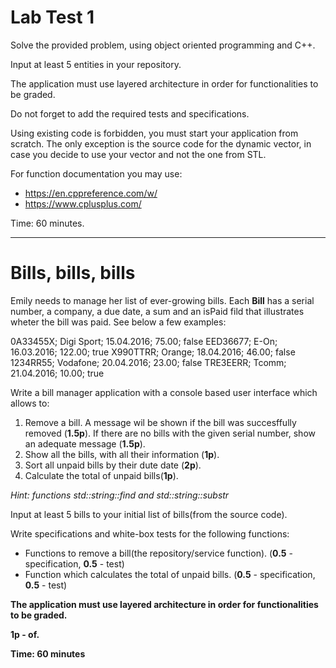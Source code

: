 # Lab Test 1

Solve the provided problem, using object oriented programming and C++.

Input at least 5 entities in your repository.

The application must use layered architecture in order for functionalities to be graded.

Do not forget to add the required tests and specifications.

Using existing code is forbidden, you must start your application from scratch. The only exception is the source code for the dynamic vector, in case you decide to use your vector and not the one from STL.

For function documentation you may use:
- https://en.cppreference.com/w/
- https://www.cplusplus.com/

Time: 60 minutes.

---

# Bills, bills, bills

Emily needs to manage her list of ever-growing bills. Each **Bill** has a serial number, a company, a due date, a sum and an isPaid fild that illustrates wheter the bill was paid. See below a few examples:

0A33455X; Digi Sport; 15.04.2016; 75.00; false
EED36677; E-On; 16.03.2016; 122.00; true
X990TTRR; Orange; 18.04.2016; 46.00; false
1234RR55; Vodafone; 20.04.2016; 23.00; false
TRE3EERR; Tcomm; 21.04.2016; 10.00; true

Write a bill manager application with a console based user interface which allows to:
1. Remove a bill. A message wil be shown if the bill was succesffully removed (**1.5p**). If there are no bills with the given serial number, show an adequate message (**1.5p**).
2. Show all the bills, with all their information (**1p**).
3. Sort all unpaid bills by their dute date (**2p**).
4. Calculate the total of unpaid bills(**1p**).

*Hint: functions std::string::find and std::string::substr*

Input at least 5 bills to your initial list of bills(from the source code).

Write specifications and white-box tests for the following functions:
- Functions to remove a bill(the repository/service function). (**0.5** - specification, **0.5** - test)
- Function which calculates the total of unpaid bills. (**0.5** - specification, **0.5** - test)

**The application must use layered architecture in order for functionalities to be graded.**

**1p - of.**

**Time: 60 minutes**